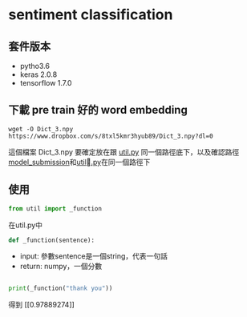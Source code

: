 # sentiment classification


## 套件版本

*   pytho3.6
*   keras 2.0.8
*   tensorflow 1.7.0

## 下載 pre train 好的 word embedding

    wget -O Dict_3.npy https://www.dropbox.com/s/8txl5kmr3hyub89/Dict_3.npy?dl=0

這個檔案 Dict_3.npy 要確定放在跟 [util.py](./util.py) 同一個路徑底下，以及確認路徑[model_submission](./model_submission/)和[util.py](./util.py)在同一個路徑下

## 使用

```python
from util import _function

```

在util.py中

```python
def _function(sentence):
```
*   input: 參數sentence是一個string，代表一句話
*   return: numpy，一個分數

```python

print(_function("thank you"))

```
得到 [[0.97889274]]